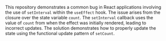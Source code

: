 This repository demonstrates a common bug in React applications involving the use of `setInterval` within the `useEffect` hook. The issue arises from the closure over the state variable `count`.  The `setInterval` callback uses the value of `count` from when the effect was initially rendered, leading to incorrect updates. The solution demonstrates how to properly update the state using the functional update pattern of `setCount`.